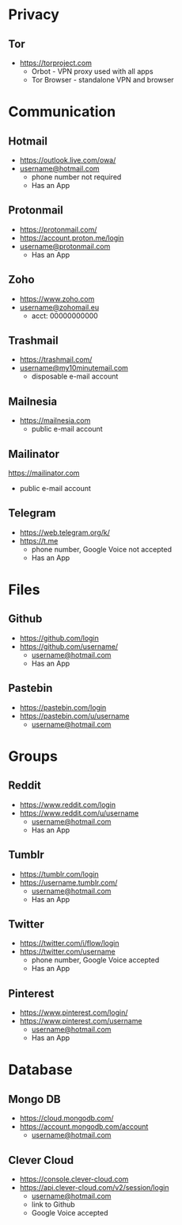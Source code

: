 # Privacy

## Tor
- https://torproject.com
   - Orbot -  VPN proxy used with all apps
   - Tor Browser - standalone VPN and browser

# Communication

## Hotmail
- https://outlook.live.com/owa/
- username@hotmail.com 
   - phone number not required
   - Has an App

## Protonmail
- https://protonmail.com/
- https://account.proton.me/login
- username@protonmail.com   
   - Has an App

## Zoho
- https://www.zoho.com
- username@zohomail.eu
   - acct: 00000000000

## Trashmail
- https://trashmail.com/
- username@my10minutemail.com
   - disposable e-mail account 

## Mailnesia
- https://mailnesia.com
   - public e-mail account

## Mailinator
https://mailinator.com
   - public e-mail account

## Telegram
- https://web.telegram.org/k/ 
- https://t.me
   - phone number, Google Voice not accepted
   - Has an App

# Files

## Github
- https://github.com/login 
- https://github.com/username/
   - username@hotmail.com 
   - Has an App

## Pastebin
- https://pastebin.com/login
- https://pastebin.com/u/username
   - username@hotmail.com 

# Groups

## Reddit
- https://www.reddit.com/login
- https://www.reddit.com/u/username 
     - username@hotmail.com 
     - Has an App

## Tumblr
- https://tumblr.com/login
- https://username.tumblr.com/   
   - username@hotmail.com 
   - Has an App

## Twitter
- https://twitter.com/i/flow/login
- https://twitter.com/username 
   - phone number, Google Voice accepted
   - Has an App

## Pinterest
- https://www.pinterest.com/login/
- https://www.pinterest.com/username 
   - username@hotmail.com 
   - Has an App

# Database

## Mongo DB
- https://cloud.mongodb.com/
- https://account.mongodb.com/account
   - username@hotmail.com 

## Clever Cloud
- https://console.clever-cloud.com
- https://api.clever-cloud.com/v2/session/login
   - username@hotmail.com 
   - link to Github
   - Google Voice accepted

